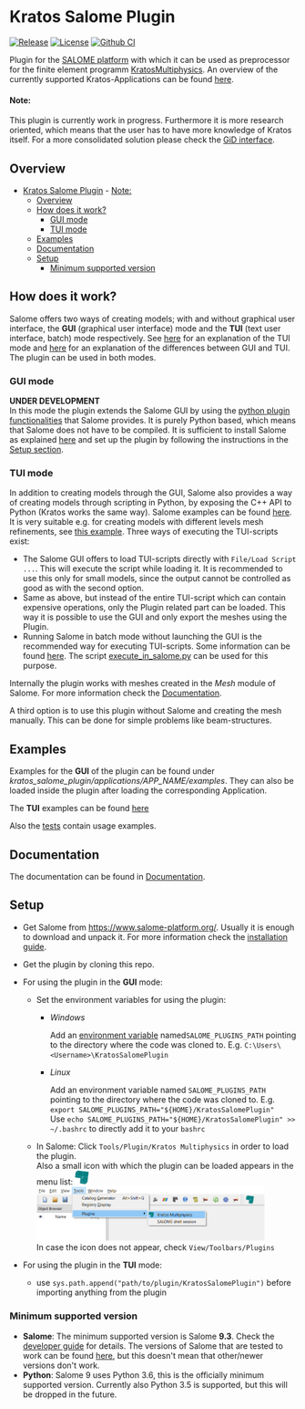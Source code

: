 # Kratos Salome Plugin

[![Release][release-image]][releases] [![License][license-image]][license] [![Github CI][CI-image]][CI-link]

[release-image]: https://img.shields.io/badge/release-1.0.0-green.svg?style=flat
[releases]: https://github.com/philbucher/KratosSalomePlugin/releases

[license-image]: https://img.shields.io/badge/License-BSD%203--Clause-blue.svg
[license]: https://github.com/philbucher/KratosSalomePlugin/blob/master/LICENSE

[CI-image]: https://github.com/philbucher/KratosSalomePlugin/workflows/Plugin%20CI/badge.svg
[CI-link]: https://github.com/philbucher/KratosSalomePlugin/actions?query=workflow%3A%22Plugin+CI%22

Plugin for the [SALOME platform](https://www.salome-platform.org/) with which it can be used as preprocessor for the finite element programm [KratosMultiphysics](https://github.com/KratosMultiphysics/Kratos).
An overview of the currently supported Kratos-Applications can be found [here](kratos_salome_plugin/applications).

#### Note:
This plugin is currently work in progress. Furthermore it is more research oriented, which means that the user has to have more knowledge of Kratos itself.
For a more consolidated solution please check the [GiD interface](https://github.com/KratosMultiphysics/GiDInterface).

## Overview
- [Kratos Salome Plugin](#kratos-salome-plugin)
      - [Note:](#note)
  - [Overview](#overview)
  - [How does it work?](#how-does-it-work)
    - [GUI mode](#gui-mode)
    - [TUI mode](#tui-mode)
  - [Examples](#examples)
  - [Documentation](#documentation)
  - [Setup](#setup)
    - [Minimum supported version](#minimum-supported-version)

## How does it work?
Salome offers two ways of creating models; with and without graphical user interface, the **GUI** (graphical user interface) mode and the **TUI** (text user interface, batch) mode respectively. See [here](https://www.salome-platform.org/user-section/faq/faq#_faq_003_07) for an explanation of the TUI mode and [here](https://www.salome-platform.org/user-section/faq/faq#_faq_003_08) for an explanation of the differences between GUI and TUI.\
The plugin can be used in both modes.


### GUI mode
**UNDER DEVELOPMENT**\
In this mode the plugin extends the Salome GUI by using the [python plugin functionalities](https://docs.salome-platform.org/9/gui/GUI/using_pluginsmanager.html#) that Salome provides. It is purely Python based, which means that Salome does not have to be compiled. It is sufficient to install Salome as explained [here](documentation/install_salome.md) and set up the plugin by following the instructions in the [Setup section](#Setup).

### TUI mode
In addition to creating models through the GUI, Salome also provides a way of creating models through scripting in Python,  by exposing the C++ API to Python (Kratos works the same way). Salome examples can be found [here](https://www.salome-platform.org/user-section/tui-examples).\
It is very suitable e.g. for creating models with different levels mesh refinements, see [this example](tui_examples/flow_cylinder).
Three ways of executing the TUI-scripts exist:
  - The Salome GUI offers to load TUI-scripts directly with `File/Load Script ...`. This will execute the script while loading it. It is recommended to use this only for small models, since the output cannot be controlled as good as with the second option.
  - Same as above, but instead of the entire TUI-script which can contain expensive operations, only the Plugin related part can be loaded. This way it is possible to use the GUI and only export the meshes using the Plugin.
  - Running Salome in batch mode without launching the GUI is the recommended way for executing TUI-scripts. Some information can be found [here](https://stackoverflow.com/questions/13266480/running-salome-script-without-graphics). The script [execute_in_salome.py](execute_in_salome.py) can be used for this purpose.

Internally the plugin works with meshes created in the _Mesh_ module of Salome. For more information check the [Documentation](documentation).

A third option is to use this plugin without Salome and creating the mesh manually. This can be done for simple problems like beam-structures.

## Examples
Examples for the **GUI** of the plugin can be found under *kratos_salome_plugin/applications/APP_NAME/examples*.
They can also be loaded inside the plugin after loading the corresponding Application.

The **TUI** examples can be found [here](tui_examples)

Also the [tests](tests) contain usage examples.

## Documentation
The documentation can be found in [Documentation](documentation).

## Setup
  - Get Salome from <https://www.salome-platform.org/>. Usually it is enough to download and unpack it. For more information check the [installation guide](documentation/install_salome.md).

  - Get the plugin by cloning this repo.

  - For using the plugin in the **GUI** mode:
    - Set the environment variables for using the plugin:
      - _Windows_

          Add an [environment variable](https://www.computerhope.com/issues/ch000549.htm) named`SALOME_PLUGINS_PATH` pointing to the directory where the code was cloned to.
          E.g. `C:\Users\<Username>\KratosSalomePlugin`

      - _Linux_

          Add an environment variable named `SALOME_PLUGINS_PATH` pointing to the directory where the code was cloned to.
          E.g. `export SALOME_PLUGINS_PATH="${HOME}/KratosSalomePlugin"`\
          Use `echo SALOME_PLUGINS_PATH="${HOME}/KratosSalomePlugin" >> ~/.bashrc` to directly add it to your `bashrc`

    - In Salome: Click `Tools/Plugin/Kratos Multiphysics` in order to load the plugin.\
        Also a small icon with which the plugin can be loaded appears in the menu list: <img src="kratos_salome_plugin/misc/kratos_logo.png" width="24">
        <img src="documentation/load_plugin.png" width="400">\
        In case the icon does not appear, check `View/Toolbars/Plugins`

  - For using the plugin in the **TUI** mode:
    - use `sys.path.append("path/to/plugin/KratosSalomePlugin")` before importing anything from the plugin

### Minimum supported version
- **Salome**: The minimum supported version is Salome **9.3**. Check the [developer guide](documentation/developer_guide.md#minimum-supported-version) for details. The versions of Salome that are tested to work can be found [here](kratos_salome_plugin/version.py), but this doesn't mean that other/newer versions don't work.
- **Python**: Salome 9 uses Python 3.6, this is the officially minimum supported version. Currently also Python 3.5 is supported, but this will be dropped in the future.

<!-- ## Quick start
how to start ...
Maybe add a video? -->


<!--
## Contributors
The initiator and main developer of this Plugin is [Philipp Bucher](https://github.com/philbucher).

## Acknowledgements -->
